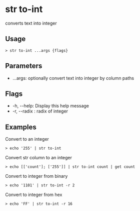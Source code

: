 # str to-int
converts text into integer

## Usage
```shell
> str to-int ...args {flags} 
 ```

## Parameters
* ...args: optionally convert text into integer by column paths

## Flags
* -h, --help: Display this help message
* -r, --radix <number>: radix of integer

## Examples
  Convert to an integer
```shell
> echo '255' | str to-int
 ```

  Convert str column to an integer
```shell
> echo [['count']; ['255']] | str to-int count | get count
 ```

  Convert to integer from binary
```shell
> echo '1101' | str to-int -r 2
 ```

  Convert to integer from hex
```shell
> echo 'FF' | str to-int -r 16
 ```

